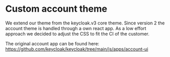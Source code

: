 # Custom account theme

We extend our theme from the keycloak.v3 core theme. Since version 2 the
account theme is handled through a own react app. As a low effort approach we
decided to adjust the CSS to fit the CI of the customer.

The original account app can be found here:
https://github.com/keycloak/keycloak/tree/main/js/apps/account-ui
